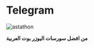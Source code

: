 # Telegram
![astathon](https://telegra.ph/file/e7b257d698c64fbe8f34b.jpg)

**من افضل سورسات اليوزر بوت العربية**



